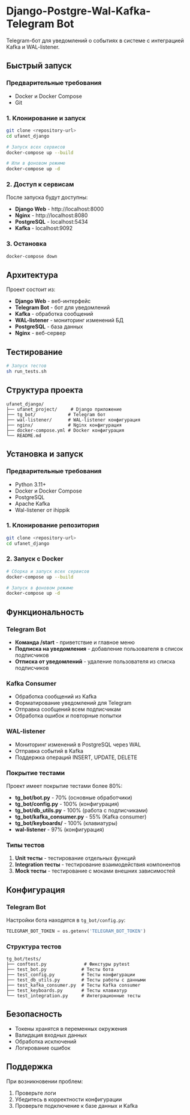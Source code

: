 # Django-Postgre-Wal-Kafka-Telegram Bot

Telegram-бот для уведомлений о событиях в системе с интеграцией Kafka и WAL-listener.

## Быстрый запуск

### Предварительные требования

- Docker и Docker Compose
- Git

### 1. Клонирование и запуск

```bash
git clone <repository-url>
cd ufanet_django

# Запуск всех сервисов
docker-compose up --build

# Или в фоновом режиме
docker-compose up -d
```

### 2. Доступ к сервисам

После запуска будут доступны:

- **Django Web** - http://localhost:8000
- **Nginx** - http://localhost:8080  
- **PostgreSQL** - localhost:5434
- **Kafka** - localhost:9092

### 3. Остановка

```bash
docker-compose down
```

## Архитектура

Проект состоит из:

- **Django Web** - веб-интерфейс
- **Telegram Bot** - бот для уведомлений
- **Kafka** - обработка сообщений
- **WAL-listener** - мониторинг изменений БД
- **PostgreSQL** - база данных
- **Nginx** - веб-сервер

## Тестирование

```bash
# Запуск тестов
sh run_tests.sh


```

## Структура проекта

```
ufanet_django/
├── ufanet_project/     # Django приложение
├── tg_bot/            # Telegram бот
├── wal-listener/      # WAL-listener конфигурация
├── nginx/             # Nginx конфигурация
├── docker-compose.yml # Docker конфигурация
└── README.md
```

## Установка и запуск

### Предварительные требования

- Python 3.11+
- Docker и Docker Compose
- PostgreSQL
- Apache Kafka
- Wal-listener от ihippik

### 1. Клонирование репозитория

```bash
git clone <repository-url>
cd ufanet_django
```



### 2. Запуск с Docker

```bash
# Сборка и запуск всех сервисов
docker-compose up --build

# Запуск в фоновом режиме
docker-compose up -d
```


## Функциональность

### Telegram Bot

- **Команда /start** - приветствие и главное меню
- **Подписка на уведомления** - добавление пользователя в список подписчиков
- **Отписка от уведомлений** - удаление пользователя из списка подписчиков

### Kafka Consumer

- Обработка сообщений из Kafka
- Форматирование уведомлений для Telegram
- Отправка сообщений всем подписчикам
- Обработка ошибок и повторные попытки

### WAL-listener

- Мониторинг изменений в PostgreSQL через WAL
- Отправка событий в Kafka
- Поддержка операций INSERT, UPDATE, DELETE



### Покрытие тестами

Проект имеет покрытие тестами более 80%:

- **tg_bot/bot.py** - 70% (основные обработчики)
- **tg_bot/config.py** - 100% (конфигурация)
- **tg_bot/db_utils.py** - 100% (работа с подписчиками)
- **tg_bot/kafka_consumer.py** - 55% (Kafka consumer)
- **tg_bot/keyboards/** - 100% (клавиатуры)
- **wal-listener** - 97% (конфигурация)

### Типы тестов

1. **Unit тесты** - тестирование отдельных функций
2. **Integration тесты** - тестирование взаимодействия компонентов
3. **Mock тесты** - тестирование с моками внешних зависимостей

## Конфигурация

### Telegram Bot

Настройки бота находятся в `tg_bot/config.py`:

```python
TELEGRAM_BOT_TOKEN = os.getenv('TELEGRAM_BOT_TOKEN')
```




### Структура тестов

```
tg_bot/tests/
├── conftest.py              # Фикстуры pytest
├── test_bot.py             # Тесты бота
├── test_config.py          # Тесты конфигурации
├── test_db_utils.py        # Тесты работы с данными
├── test_kafka_consumer.py  # Тесты Kafka consumer
├── test_keyboards.py       # Тесты клавиатур
└── test_integration.py     # Интеграционные тесты
```


## Безопасность

- Токены хранятся в переменных окружения
- Валидация входных данных
- Обработка исключений
- Логирование ошибок

## Поддержка

При возникновении проблем:

1. Проверьте логи 
2. Убедитесь в корректности конфигурации
3. Проверьте подключение к базе данных и Kafka
